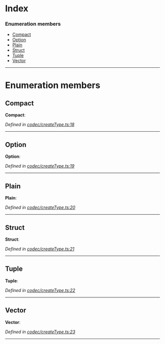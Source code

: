 

# Index

### Enumeration members

* [Compact](_codec_createtype_.typedefinfo.md#compact)
* [Option](_codec_createtype_.typedefinfo.md#option)
* [Plain](_codec_createtype_.typedefinfo.md#plain)
* [Struct](_codec_createtype_.typedefinfo.md#struct)
* [Tuple](_codec_createtype_.typedefinfo.md#tuple)
* [Vector](_codec_createtype_.typedefinfo.md#vector)

---

# Enumeration members

<a id="compact"></a>

##  Compact

**Compact**: 

*Defined in [codec/createType.ts:18](https://github.com/polkadot-js/api/blob/661cb3c/packages/types/src/codec/createType.ts#L18)*

___
<a id="option"></a>

##  Option

**Option**: 

*Defined in [codec/createType.ts:19](https://github.com/polkadot-js/api/blob/661cb3c/packages/types/src/codec/createType.ts#L19)*

___
<a id="plain"></a>

##  Plain

**Plain**: 

*Defined in [codec/createType.ts:20](https://github.com/polkadot-js/api/blob/661cb3c/packages/types/src/codec/createType.ts#L20)*

___
<a id="struct"></a>

##  Struct

**Struct**: 

*Defined in [codec/createType.ts:21](https://github.com/polkadot-js/api/blob/661cb3c/packages/types/src/codec/createType.ts#L21)*

___
<a id="tuple"></a>

##  Tuple

**Tuple**: 

*Defined in [codec/createType.ts:22](https://github.com/polkadot-js/api/blob/661cb3c/packages/types/src/codec/createType.ts#L22)*

___
<a id="vector"></a>

##  Vector

**Vector**: 

*Defined in [codec/createType.ts:23](https://github.com/polkadot-js/api/blob/661cb3c/packages/types/src/codec/createType.ts#L23)*

___

